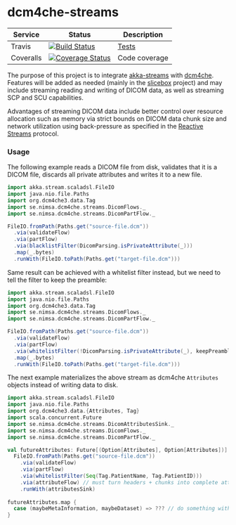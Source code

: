 # dcm4che-streams

Service | Status | Description
------- | ------ | -----------
Travis            | [![Build Status](https://travis-ci.org/slicebox/dcm4che-streams.svg?branch=develop)](https://travis-ci.org/slicebox/dcm4che-streams.svg?branch=develop) | [Tests](https://travis-ci.org/slicebox/dcm4che-streams/)
Coveralls         | [![Coverage Status](https://coveralls.io/repos/github/slicebox/dcm4che-streams/badge.svg?branch=develop)](https://coveralls.io/github/slicebox/dcm4che-streams?branch=develop) | Code coverage


The purpose of this project is to integrate [akka-streams](http://doc.akka.io/docs/akka/current/scala/stream/index.html) 
with [dcm4che](https://github.com/dcm4che/dcm4che). Features will be added as needed (mainly in the 
[slicebox](https://github.com/slicebox/slicebox) project) and may include streaming reading and writing of DICOM data,
as well as streaming SCP and SCU capabilities.

Advantages of streaming DICOM data include better control over resource allocation such as memory via strict bounds on 
DICOM data chunk size and network utilization using back-pressure as specified in the 
[Reactive Streams](http://www.reactive-streams.org/) protocol.

### Usage

The following example reads a DICOM file from disk, validates that it is a DICOM file, discards all private attributes
and writes it to a new file.

```scala
import akka.stream.scaladsl.FileIO
import java.nio.file.Paths
import org.dcm4che3.data.Tag
import se.nimsa.dcm4che.streams.DicomFlows._
import se.nimsa.dcm4che.streams.DicomPartFlow._

FileIO.fromPath(Paths.get("source-file.dcm"))
  .via(validateFlow)
  .via(partFlow)
  .via(blacklistFilter(DicomParsing.isPrivateAttribute(_)))
  .map(_.bytes)
  .runWith(FileIO.toPath(Paths.get("target-file.dcm")))
```

Same result can be achieved with a whitelist filter instead, but we need to tell the filter
to keep the preamble:

```scala
import akka.stream.scaladsl.FileIO
import java.nio.file.Paths
import org.dcm4che3.data.Tag
import se.nimsa.dcm4che.streams.DicomFlows._
import se.nimsa.dcm4che.streams.DicomPartFlow._

FileIO.fromPath(Paths.get("source-file.dcm"))
  .via(validateFlow)
  .via(partFlow)
  .via(whitelistFilter(!DicomParsing.isPrivateAttribute(_), keepPreamble = true))
  .map(_.bytes)
  .runWith(FileIO.toPath(Paths.get("target-file.dcm")))
```


The next example materializes the above stream as dcm4che `Attributes` objects instead of writing data to disk.


```scala
import akka.stream.scaladsl.FileIO
import java.nio.file.Paths
import org.dcm4che3.data.{Attributes, Tag}
import scala.concurrent.Future
import se.nimsa.dcm4che.streams.DicomAttributesSink._
import se.nimsa.dcm4che.streams.DicomFlows._
import se.nimsa.dcm4che.streams.DicomPartFlow._

val futureAttributes: Future[(Option[Attributes], Option[Attributes])] =
  FileIO.fromPath(Paths.get("source-file.dcm"))
    .via(validateFlow)
    .via(partFlow)
    .via(whitelistFilter(Seq(Tag.PatientName, Tag.PatientID)))
    .via(attributeFlow) // must turn headers + chunks into complete attributes before materializing
    .runWith(attributesSink)
    
futureAttributes.map {
  case (maybeMetaInformation, maybeDataset) => ??? // do something with attributes here
}
```
